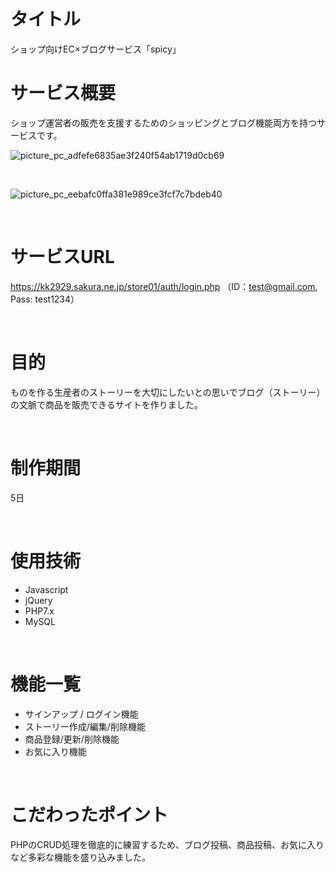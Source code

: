 # タイトル
ショップ向けEC×ブログサービス「spicy」

# サービス概要
ショップ運営者の販売を支援するためのショッピングとブログ機能両方を持つサービスです。

![picture_pc_adfefe6835ae3f240f54ab1719d0cb69](https://user-images.githubusercontent.com/42371057/140068462-1a4281be-1973-4c5e-85b8-40b3cb4889d4.png)

<br>

![picture_pc_eebafc0ffa381e989ce3fcf7c7bdeb40](https://user-images.githubusercontent.com/42371057/140068487-36e5bf92-34e2-4078-a074-6fbc0015b179.png)

<br>

# サービスURL
https://kk2929.sakura.ne.jp/store01/auth/login.php
（ID：test@gmail.com, Pass: test1234）

<br>

# 目的
ものを作る生産者のストーリーを大切にしたいとの思いでブログ（ストーリー）の文脈で商品を販売できるサイトを作りました。

<br>

# 制作期間
5日

<br>

# 使用技術
* Javascript
* jQuery
* PHP7.x
* MySQL

<br>

# 機能一覧
* サインアップ / ログイン機能
* ストーリー作成/編集/削除機能
* 商品登録/更新/削除機能
* お気に入り機能

<br>

# こだわったポイント
PHPのCRUD処理を徹底的に練習するため、ブログ投稿、商品投稿、お気に入りなど多彩な機能を盛り込みました。
